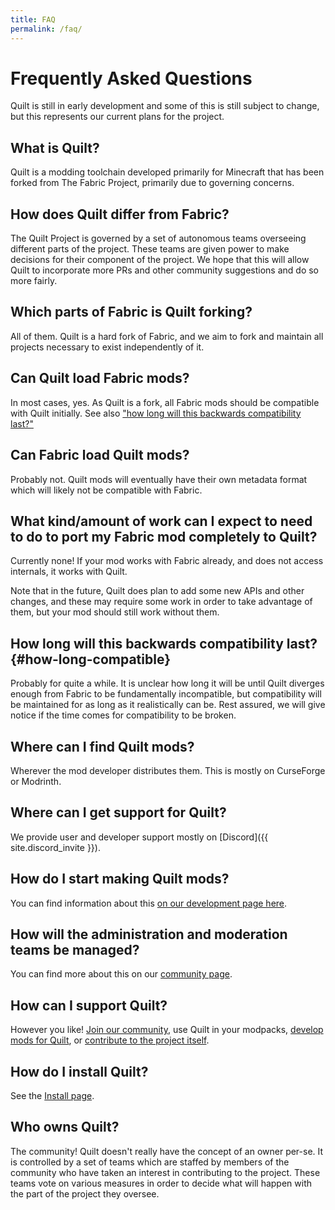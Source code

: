 ```yaml
---
title: FAQ
permalink: /faq/
---
```


# Frequently Asked Questions

Quilt is still in early development and some of this is still subject to
change, but this represents our current plans for the project.

## What is Quilt?

Quilt is a modding toolchain developed primarily for Minecraft that has been
forked from The Fabric Project, primarily due to governing concerns.

## How does Quilt differ from Fabric?

The Quilt Project is governed by a set of autonomous teams overseeing different
parts of the project. These teams are given power to make decisions for their
component of the project. We hope that this will allow Quilt to incorporate
more PRs and other community suggestions and do so more fairly.


## Which parts of Fabric is Quilt forking?

All of them. Quilt is a hard fork of Fabric, and we aim to fork and maintain
all projects necessary to exist independently of it.


## Can Quilt load Fabric mods?

In most cases, yes. As Quilt is a fork, all Fabric mods should be compatible
with Quilt initially. See also ["how long will this backwards compatibility
last?"](#how-long-compatible)

## Can Fabric load Quilt mods?

Probably not. Quilt mods will eventually have their own metadata format which
will likely not be compatible with Fabric.


## What kind/amount of work can I expect to need to do to port my Fabric mod completely to Quilt?

Currently none! If your mod works with Fabric already, and does not access internals, it works with Quilt.

Note that in the future, Quilt does plan to add some new APIs and other
changes, and these may require some work in order to take advantage of them,
but your mod should still work without them.


## How long will this backwards compatibility last? {#how-long-compatible}

Probably for quite a while. It is unclear how long it will be until Quilt
diverges enough from Fabric to be fundamentally incompatible, but compatibility
will be maintained for as long as it realistically can be. Rest assured, we
will give notice if the time comes for compatibility to be broken.


## Where can I find Quilt mods?

Wherever the mod developer distributes them. This is mostly on CurseForge or
Modrinth.


## Where can I get support for Quilt?

We provide user and developer support mostly on [Discord]({{ site.discord_invite }}).

## How do I start making Quilt mods?

You can find information about this [on our development page here](/dev/).


## How will the administration and moderation teams be managed?

You can find more about this on our [community page](/community/).


## How can I support Quilt?

However you like! [Join our community](/community/), use Quilt in your
modpacks, [develop mods for Quilt](/dev/), or [contribute to the project itself](/dev/).


## How do I install Quilt?

See the [Install page](/install/).


## Who owns Quilt?

The community! Quilt doesn't really have the concept of an owner per-se. It is
controlled by a set of teams which are staffed by members of the community who
have taken an interest in contributing to the project. These teams vote on
various measures in order to decide what will happen with the part of the
project they oversee.


